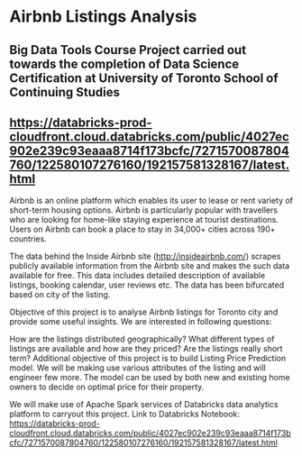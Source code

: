 # Airbnb Listings Analysis
## Big Data Tools Course Project carried out towards the completion of Data Science Certification at University of Toronto School of Continuing Studies
## https://databricks-prod-cloudfront.cloud.databricks.com/public/4027ec902e239c93eaaa8714f173bcfc/7271570087804760/122580107276160/192157581328167/latest.html

Airbnb is an online platform which enables its user to lease or rent variety of short-term housing options. Airbnb is particularly popular with travellers who are looking for home-like staying experience at tourist destinations. Users on Airbnb can book a place to stay in 34,000+ cities across 190+ countries.

The data behind the Inside Airbnb site (http://insideairbnb.com/) scrapes publicly available information from the Airbnb site and makes the such data available for free. This data includes detailed description of available listings, booking calendar, user reviews etc. The data has been bifurcated based on city of the listing.

Objective of this project is to analyse Airbnb listings for Toronto city and provide some useful insights. We are interested in following questions:

How are the listings distributed geographically?
What different types of listings are available and how are they priced?
Are the listings really short term?
Additional objective of this project is to build Listing Price Prediction model. We will be making use various attributes of the listing and will engineer few more. The model can be used by both new and existing home owners to decide on optimal price for their property.

We will make use of Apache Spark services of Databricks data analytics platform to carryout this project.
Link to Databricks Notebook: https://databricks-prod-cloudfront.cloud.databricks.com/public/4027ec902e239c93eaaa8714f173bcfc/7271570087804760/122580107276160/192157581328167/latest.html


